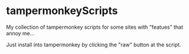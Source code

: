 # tampermonkeyScripts
My collection of tampermonkey scripts for some sites with "featues" that annoy me...

Just install into tampermonkey by clicking the "raw" button at the script.
